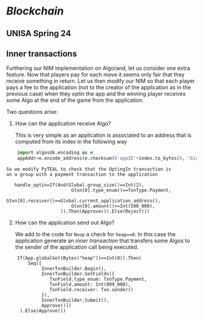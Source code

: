 # *Blockchain*
## UNISA Spring 24 ##

## Inner transactions ##

Furthering our NIM implementation on Algorand, let us consider 
one extra feature. Now that players pay for each move it seems only fair
that they receive something in return.
Let us then modify our NIM so that each player pays a fee to the
application (not to the creator of the application as in the previous
case) when they optin the app and the winning player receives
some Algo at the end of the game from the application. 

Two questions arise:

1. How can the application receive Algo?

    This is very simple as an application is associated to an 
    address that is computed from its index in the following way

```python
    import algosdk.encoding as e
    appAddr=e.encode_address(e.checksum(b'appID'+index.to_bytes(8, 'big')))
```

    So we modify PyTEAL to check that the OptingIn transaction is 
    an a group with a payment transaction to the application

```
   handle_optin=If(And(Global.group_size()==Int(2),
                        Gtxn[0].type_enum()==TxnType.Payment,
                        Gtxn[0].receiver()==Global.current_application_address(),
                        Gtxn[0].amount()>=Int(500_000),
                    )).Then(Approve()).Else(Reject())
```


2. How can the application send out Algo?
    
    We add to the code for ```Noop``` a check for ```heap==0```.
    In this case the application generate an *inner transaction* that
    transfers some Algos to the sender of the application call being
    executed.

```
    If(App.globalGet(Bytes("heap"))==Int(0)).Then(
        Seq([
             InnerTxnBuilder.Begin(),
             InnerTxnBuilder.SetFields({
                TxnField.type_enum: TxnType.Payment,
                TxnField.amount: Int(899_000),
                TxnField.receiver: Txn.sender()
             }),
             InnerTxnBuilder.Submit(),
             Approve()])
     ).Else(Approve())
```
